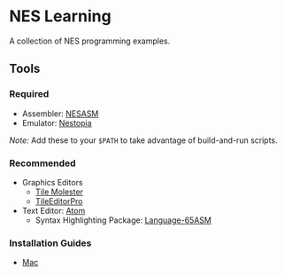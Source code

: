 # NES Learning

A collection of NES programming examples.

## Tools

### Required

- Assembler: [NESASM](https://github.com/camsaul/nesasm)
- Emulator: [Nestopia](http://nestopia.sourceforge.net)

*Note:* Add these to your `$PATH` to take advantage of build-and-run scripts.

### Recommended

- Graphics Editors
  - [Tile Molester](http://www.romhacking.net/utilities/991/)
  - [TileEditorPro](http://www.yellokrow.com/AppPages/TileEditor.php)
- Text Editor: [Atom](https://atom.io)
  - Syntax Highlighting Package: [Language-65ASM](https://atom.io/packages/language-65asm)

### Installation Guides

- [Mac](http://thevirtualmountain.com/nes/2017/03/06/getting-started-with-nes-game-development.html)

